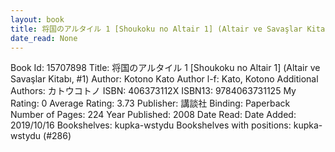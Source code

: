 ```yaml
---
layout: book
title: 将国のアルタイル 1 [Shoukoku no Altair 1] (Altair ve Savaşlar Kitabı,  no. 1)
date_read: None
---
```


Book Id: 15707898
Title: 将国のアルタイル 1 [Shoukoku no Altair 1] (Altair ve Savaşlar Kitabı, #1)
Author: Kotono Kato
Author l-f: Kato, Kotono
Additional Authors: カトウコトノ
ISBN: 406373112X
ISBN13: 9784063731125
My Rating: 0
Average Rating: 3.73
Publisher: 講談社
Binding: Paperback
Number of Pages: 224
Year Published: 2008
Date Read: 
Date Added: 2019/10/16
Bookshelves: kupka-wstydu
Bookshelves with positions: kupka-wstydu (#286)

